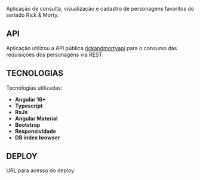 <p>
  Aplicação de consulta, visualização e cadastro de personagens favoritos do seriado Rick & Morty.
</p>

## API

Aplicação utilizou a API pública [rickandmortyapi](https://rickandmortyapi.com/documentation/#introduction) para o consumo das requisições dos personagens via REST.

## TECNOLOGIAS

Tecnologias utilizadas:

- **Angular 16+**
- **Typescript**
- **RxJs**
- **Angular Material**
- **Bootstrap**
- **Responsividade**
- **DB index browser**

## DEPLOY

URL para acesso do deploy:
